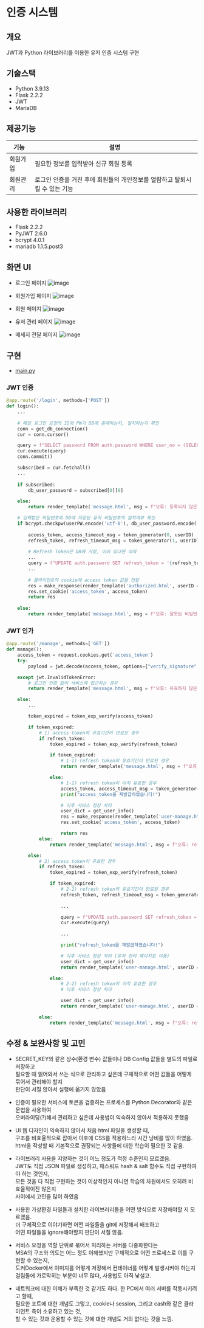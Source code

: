 # 인증 시스템
## 개요
JWT과 Python 라이브러리를 이용한 유저 인증 시스템 구현

## 기술스택
- Python 3.9.13
- Flask 2.2.2
- JWT
- MariaDB

## 제공기능

|기능|설명|
|---|---|
|회원가입|필요한 정보를 입력받아 신규 회원 등록|
|회원관리|로그인 인증을 거친 후에 회원들의 개인정보를 열람하고 탈퇴시킬 수 있는 기능|

## 사용한 라이브러리
- Flask 2.2.2
- PyJWT 2.6.0
- bcrypt 4.0.1
- mariadb 1.1.5.post3

## 화면 UI

- 로그인 페이지
![image](https://user-images.githubusercontent.com/77480122/209466061-4cd098d2-97e1-48cb-a18a-ec4a89b4bd3d.png)

- 회원가입 페이지
![image](https://user-images.githubusercontent.com/77480122/209466198-1a38ad6b-ed24-40c6-b302-445d141c94a2.png)

- 회원 페이지
![image](https://user-images.githubusercontent.com/77480122/209466112-1603c313-aab5-43d5-8736-9b717adb896c.png)

- 유저 관리 페이지
![image](https://user-images.githubusercontent.com/77480122/209466337-642f8e10-48df-49ee-92eb-b9665294d8be.png)

- 메세지 전달 페이지
![image](https://user-images.githubusercontent.com/77480122/209466392-19c7e79a-ded1-49f1-ac93-8a9b4495be81.png)


## 구현
- [main.py](.src/main.py)

### JWT 인증
```python
@app.route('/login', methods=['POST'])
def login():
    ...
    
    # 해당 로그인 요청의 ID와 PW가 DB에 존재하는지, 일치하는지 확인
    conn = get_db_connection()
    cur = conn.cursor()

    query = f"SELECT password FROM auth.password WHERE user_no = (SELECT user_no FROM member.user WHERE user_id = '{userID}');"
    cur.execute(query)
    conn.commit()

    subscribed = cur.fetchall()
    ...
    
    if subscribed:
        db_user_password = subscribed[0][0]

    else:
        return render_template('message.html', msg = f"오류: 등록되지 않은 아이디입니다.")

    # 입력받은 비밀번호와 DB에 저장된 유저 비밀번호의 일치여부 확인
    if bcrypt.checkpw(userPW.encode('utf-8'), db_user_password.encode('utf-8')):
    
        access_token, access_timeout_msg = token_generator(0, userID)
        refresh_token, refresh_timeout_msg = token_generator(1, userID)
        
        # Refresh Token은 DB에 저장, 이미 있다면 삭제
        ...
        query = f"UPDATE auth.password SET refresh_token = '{refresh_token}' WHERE user_no = (SELECT user_no FROM member.user WHERE user_id = '{userID}');"
        ...
        
        # 클라이언트의 cookie에 access token 값을 전달
        res = make_response(render_template('authorized.html', userID = userID, r_msg = refresh_timeout_msg))
        res.set_cookie('access_token', access_token)
        return res
    
    else:
        return render_template('message.html', msg = f"오류: 잘못된 비밀번호 입니다.")
```

### JWT 인가
```python
@app.route('/manage', methods=['GET'])
def manage():
    access_token = request.cookies.get('access_token')
    try:
        payload = jwt.decode(access_token, options={"verify_signature": False})

    except jwt.InvalidTokenError:
        # 로그인 인증 없이 서비스에 접근하는 경우
        return render_template('message.html', msg = f"오류: 유효하지 않은 접근입니다!")

    else:
        ...

        token_expired = token_exp_verify(access_token)

        if token_expired:
            # 1) access token의 유효기간이 만료된 경우
            if refresh_token:
                token_expired = token_exp_verify(refresh_token)

                if token_expired:
                    # 1-1) refresh token의 유효기간이 만료된 경우
                    return render_template('message.html', msg = f"오류: 모든 토큰이 만료되어 재로그인이 필요합니다!")

                else:
                    # 1-2) refresh token이 아직 유효한 경우
                    access_token, access_timeout_msg = token_generator(0, userID)
                    print("access_token을 재발급하였습니다!")

                    # 이후 서비스 정상 처리
                    user_dict = get_user_info()
                    res = make_response(render_template('user-manage.html', userID = userID, user_dict = user_dict))
                    res.set_cookie('access_token', access_token)

                    return res
            else:
                return render_template('message.html', msg = f"오류: refresh 토큰이 존재하지 않습니다!")

        else:
            # 2) access token이 유효한 경우
            if refresh_token:
                token_expired = token_exp_verify(refresh_token)

                if token_expired:
                    # 2-1) refresh token의 유효기간이 만료된 경우
                    refresh_token, refresh_timeout_msg = token_generator(1, userID)
                    
                    ...

                    query = f"UPDATE auth.password SET refresh_token = '{refresh_token}' WHERE user_no = (SELECT user_no FROM member.user WHERE user_id = '{userID}');"
                    cur.execute(query)
                    
                    ...

                    print("refresh_token을 재발급하였습니다!")

                    # 이후 서비스 정상 처리 (유저 관리 페이지로 이동)
                    user_dict = get_user_info()
                    return render_template('user-manage.html', userID = userID, user_dict = user_dict)

                else:
                    # 2-2) refresh token이 아직 유효한 경우
                    # 이후 서비스 정상 처리

                    user_dict = get_user_info()
                    return render_template('user-manage.html', userID = userID, user_dict = user_dict)

            else:
                return render_template('message.html', msg = f"오류: refresh 토큰이 존재하지 않습니다!")

```

## 수정 & 보완사항 및 고민
- SECRET_KEY와 같은 상수(환경 변수) 값들이나 DB Config 값들을 별도의 파일로 저장하고  
필요할 때 읽어와서 쓰는 식으로 관리하고 싶은데 구체적으로 어떤 값들을 어떻게 묶어서 관리해야 할지  
판단이 서질 않아서 실행에 옮기지 않았음<br>  


- 인증이 필요한 서비스에 토큰을 검증하는 프로세스를 Python Decorator와 같은 문법을 사용하여  
오버라이딩(?)해서 관리하고 싶은데 사용법이 익숙하지 않아서 적용하지 못했음<br>  


- UI 웹 디자인이 익숙하지 않아서 처음 html 파일을 생성할 때,  
구조를 비효율적으로 잡아서 이후에 CSS를 적용하느라 시간 낭비를 많이 하였음.  
html을 작성할 때 기본적으로 권장되는 사항들에 대한 학습이 필요한 것 같음.<br>  


- 라이브러리 사용을 지양하는 것이 어느 정도가 적정 수준인지 모르겠음.  
JWT도 직접 JSON 파일로 생성하고, 패스워드 hash & salt 함수도 직접 구현하여야 하는 것인지,  
모든 것을 다 직접 구현하는 것이 이상적인지 아니면 학습의 차원에서도 오히려 비효율적이진 않은지  
사이에서 고민을 많이 하였음<br>  


- 사용한 가상환경 파일들과 설치한 라이브러리들을 어떤 방식으로 저장해야할 지 모르겠음.  
더 구체적으로 이야기하면 어떤 파일들을 git에 저장해서 배포하고  
어떤 파일들을 ignore해야할지 판단이 서질 않음.<br>  


- 서비스 요청을 역할 단위로 묶어서 처리하는 서버를 다중화한다는  
MSA의 구조와 의도는 어느 정도 이해했지만 구체적으로 어떤 프로세스로 이를 구현할 수 있는지,  
도커Docker에서 이미지를 어떻게 저장해서 컨테이너를 어떻게 발생시켜야 하는지  
걸림돌에 가로막히는 부분이 너무 많다, 사용법도 아직 낯설고.<br>


- 네트워크에 대한 이해가 부족한 것 같기도 하다. 한 PC에서 여러 서버를 작동시키려고 할때,  
필요한 포트에 대한 개념도 그렇고, cookie나 session, 그리고 cash와 같은 클라이언트 측이 소유하고 있는 것,  
할 수 있는 것과 운용할 수 있는 것에 대한 개념도 거의 없다는 것을 느낌.
